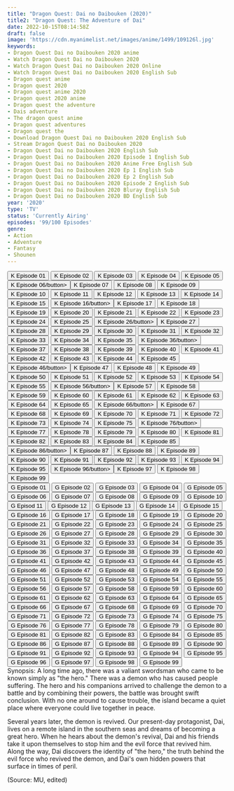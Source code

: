 ```yaml
---
title: "Dragon Quest: Dai no Daibouken (2020)"
title2: "Dragon Quest: The Adventure of Dai"
date: 2022-10-15T08:14:58Z
draft: false
image: 'https://cdn.myanimelist.net/images/anime/1499/109126l.jpg'
keywords:
- Dragon Quest Dai no Daibouken 2020 anime
- Watch Dragon Quest Dai no Daibouken 2020
- Watch Dragon Quest Dai no Daibouken 2020 Online
- Watch Dragon Quest Dai no Daibouken 2020 English Sub
- Dragon quest anime
- Dragon quest 2020
- Dragon quest anime 2020
- Dragon quest 2020 anime
- Dragon quest the adventure
- Dais adventure
- The dragon quest anime
- Dragon quest adventures
- Dragon quest the
- Download Dragon Quest Dai no Daibouken 2020 English Sub
- Stream Dragon Quest Dai no Daibouken 2020
- Dragon Quest Dai no Daibouken 2020 English Sub
- Dragon Quest Dai no Daibouken 2020 Episode 1 English Sub
- Dragon Quest Dai no Daibouken 2020 Anime Free English Sub
- Dragon Quest Dai no Daibouken 2020 Ep 1 English Sub
- Dragon Quest Dai no Daibouken 2020 Ep 2 English Sub
- Dragon Quest Dai no Daibouken 2020 Episode 2 English Sub
- Dragon Quest Dai no Daibouken 2020 Bluray English Sub
- Dragon Quest Dai no Daibouken 2020 BD English Sub
year: '2020'
type: 'TV'
status: 'Currently Airing'
episodes: '99/100 Episodes'
genre:
- Action
- Adventure
- Fantasy
- Shounen
---
```


<div class="d-g gg-10">
<div class="d-g gg-5 gtc-r ai-c">
<button onclick="window.open('?kwf=anime/DragonQuestDaiNoDaibouken/Dragon Quest - Dai No Daibouken (2020) - 01','_blank')">K Episode 01</button>
<button onclick="window.open('?kwf=anime/DragonQuestDaiNoDaibouken/Dragon Quest - Dai No Daibouken (2020) - 02','_blank')">K Episode 02</button>
<button onclick="window.open('?kwf=anime/DragonQuestDaiNoDaibouken/Dragon Quest - Dai No Daibouken (2020) - 03','_blank')">K Episode 03</button>
<button onclick="window.open('?kwf=anime/DragonQuestDaiNoDaibouken/Dragon Quest - Dai No Daibouken (2020) - 04','_blank')">K Episode 04</button>
<button onclick="window.open('?kwf=anime/DragonQuestDaiNoDaibouken/Dragon Quest - Dai No Daibouken (2020) - 05','_blank')">K Episode 05</button>
<button onclick="window.open('?kwf=anime/DragonQuestDaiNoDaibouken/Dragon Quest - Dai No Daibouken (2020) - 06','_blank')">K Episode 06/button>
<button onclick="window.open('?kwf=anime/DragonQuestDaiNoDaibouken/Dragon Quest - Dai No Daibouken (2020) - 07','_blank')">K Episode 07</button>
<button onclick="window.open('?kwf=anime/DragonQuestDaiNoDaibouken/Dragon Quest - Dai No Daibouken (2020) - 08','_blank')">K Episode 08</button>
<button onclick="window.open('?kwf=anime/DragonQuestDaiNoDaibouken/Dragon Quest - Dai No Daibouken (2020) - 09','_blank')">K Episode 09</button>
<button onclick="window.open('?kwf=anime/DragonQuestDaiNoDaibouken/Dragon Quest - Dai No Daibouken (2020) - 10','_blank')">K Episode 10</button>
<button onclick="window.open('?kwf=anime/DragonQuestDaiNoDaibouken/Dragon Quest - Dai No Daibouken (2020) - 11','_blank')">K Episode 11</button>
<button onclick="window.open('?kwf=anime/DragonQuestDaiNoDaibouken/Dragon Quest - Dai No Daibouken (2020) - 12','_blank')">K Episode 12</button>
<button onclick="window.open('?kwf=anime/DragonQuestDaiNoDaibouken/Dragon Quest - Dai No Daibouken (2020) - 13','_blank')">K Episode 13</button>
<button onclick="window.open('?kwf=anime/DragonQuestDaiNoDaibouken/Dragon Quest - Dai No Daibouken (2020) - 14','_blank')">K Episode 14</button>
<button onclick="window.open('?kwf=anime/DragonQuestDaiNoDaibouken/Dragon Quest - Dai No Daibouken (2020) - 15','_blank')">K Episode 15</button>
<button onclick="window.open('?kwf=anime/DragonQuestDaiNoDaibouken/Dragon Quest - Dai No Daibouken (2020) - 16','_blank')">K Episode 16/button>
<button onclick="window.open('?kwf=anime/DragonQuestDaiNoDaibouken/Dragon Quest - Dai No Daibouken (2020) - 17','_blank')">K Episode 17</button>
<button onclick="window.open('?kwf=anime/DragonQuestDaiNoDaibouken/Dragon Quest - Dai No Daibouken (2020) - 18','_blank')">K Episode 18</button>
<button onclick="window.open('?kwf=anime/DragonQuestDaiNoDaibouken/Dragon Quest - Dai No Daibouken (2020) - 19','_blank')">K Episode 19</button>
<button onclick="window.open('?kwf=anime/DragonQuestDaiNoDaibouken/Dragon Quest - Dai No Daibouken (2020) - 20','_blank')">K Episode 20</button>
<button onclick="window.open('?kwf=anime/DragonQuestDaiNoDaibouken/Dragon Quest - Dai No Daibouken (2020) - 21','_blank')">K Episode 21</button>
<button onclick="window.open('?kwf=anime/DragonQuestDaiNoDaibouken/Dragon Quest - Dai No Daibouken (2020) - 22','_blank')">K Episode 22</button>
<button onclick="window.open('?kwf=anime/DragonQuestDaiNoDaibouken/Dragon Quest - Dai No Daibouken (2020) - 23','_blank')">K Episode 23</button>
<button onclick="window.open('?kwf=anime/DragonQuestDaiNoDaibouken/Dragon Quest - Dai No Daibouken (2020) - 24','_blank')">K Episode 24</button>
<button onclick="window.open('?kwf=anime/DragonQuestDaiNoDaibouken/Dragon Quest - Dai No Daibouken (2020) - 25','_blank')">K Episode 25</button>
<button onclick="window.open('?kwf=anime/DragonQuestDaiNoDaibouken/Dragon Quest - Dai No Daibouken (2020) - 26','_blank')">K Episode 26/button>
<button onclick="window.open('?kwf=anime/DragonQuestDaiNoDaibouken/Dragon Quest - Dai No Daibouken (2020) - 27','_blank')">K Episode 27</button>
<button onclick="window.open('?kwf=anime/DragonQuestDaiNoDaibouken/Dragon Quest - Dai No Daibouken (2020) - 28','_blank')">K Episode 28</button>
<button onclick="window.open('?kwf=anime/DragonQuestDaiNoDaibouken/Dragon Quest - Dai No Daibouken (2020) - 29','_blank')">K Episode 29</button>
<button onclick="window.open('?kwf=anime/DragonQuestDaiNoDaibouken/Dragon Quest - Dai No Daibouken (2020) - 30','_blank')">K Episode 30</button>
<button onclick="window.open('?kwf=anime/DragonQuestDaiNoDaibouken/Dragon Quest - Dai No Daibouken (2020) - 31','_blank')">K Episode 31</button>
<button onclick="window.open('?kwf=anime/DragonQuestDaiNoDaibouken/Dragon Quest - Dai No Daibouken (2020) - 32','_blank')">K Episode 32</button>
<button onclick="window.open('?kwf=anime/DragonQuestDaiNoDaibouken/Dragon Quest - Dai No Daibouken (2020) - 33','_blank')">K Episode 33</button>
<button onclick="window.open('?kwf=anime/DragonQuestDaiNoDaibouken/Dragon Quest - Dai No Daibouken (2020) - 34','_blank')">K Episode 34</button>
<button onclick="window.open('?kwf=anime/DragonQuestDaiNoDaibouken/Dragon Quest - Dai No Daibouken (2020) - 35','_blank')">K Episode 35</button>
<button onclick="window.open('?kwf=anime/DragonQuestDaiNoDaibouken/Dragon Quest - Dai No Daibouken (2020) - 36','_blank')">K Episode 36/button>
<button onclick="window.open('?kwf=anime/DragonQuestDaiNoDaibouken/Dragon Quest - Dai No Daibouken (2020) - 37','_blank')">K Episode 37</button>
<button onclick="window.open('?kwf=anime/DragonQuestDaiNoDaibouken/Dragon Quest - Dai No Daibouken (2020) - 38','_blank')">K Episode 38</button>
<button onclick="window.open('?kwf=anime/DragonQuestDaiNoDaibouken/Dragon Quest - Dai No Daibouken (2020) - 39','_blank')">K Episode 39</button>
<button onclick="window.open('?kwf=anime/DragonQuestDaiNoDaibouken/Dragon Quest - Dai No Daibouken (2020) - 40','_blank')">K Episode 40</button>
<button onclick="window.open('?kwf=anime/DragonQuestDaiNoDaibouken/Dragon Quest - Dai No Daibouken (2020) - 41','_blank')">K Episode 41</button>
<button onclick="window.open('?kwf=anime/DragonQuestDaiNoDaibouken/Dragon Quest - Dai No Daibouken (2020) - 42','_blank')">K Episode 42</button>
<button onclick="window.open('?kwf=anime/DragonQuestDaiNoDaibouken/Dragon Quest - Dai No Daibouken (2020) - 43','_blank')">K Episode 43</button>
<button onclick="window.open('?kwf=anime/DragonQuestDaiNoDaibouken/Dragon Quest - Dai No Daibouken (2020) - 44','_blank')">K Episode 44</button>
<button onclick="window.open('?kwf=anime/DragonQuestDaiNoDaibouken/Dragon Quest - Dai No Daibouken (2020) - 45','_blank')">K Episode 45</button>
<button onclick="window.open('?kwf=anime/DragonQuestDaiNoDaibouken/Dragon Quest - Dai No Daibouken (2020) - 46','_blank')">K Episode 46/button>
<button onclick="window.open('?kwf=anime/DragonQuestDaiNoDaibouken/Dragon Quest - Dai No Daibouken (2020) - 47','_blank')">K Episode 47</button>
<button onclick="window.open('?kwf=anime/DragonQuestDaiNoDaibouken/Dragon Quest - Dai No Daibouken (2020) - 48','_blank')">K Episode 48</button>
<button onclick="window.open('?kwf=anime/DragonQuestDaiNoDaibouken/Dragon Quest - Dai No Daibouken (2020) - 49','_blank')">K Episode 49</button>
<button onclick="window.open('?kwf=anime/DragonQuestDaiNoDaibouken/Dragon Quest - Dai No Daibouken (2020) - 50','_blank')">K Episode 50</button>
<button onclick="window.open('?kwf=anime/DragonQuestDaiNoDaibouken/Dragon Quest - Dai No Daibouken (2020) - 51','_blank')">K Episode 51</button>
<button onclick="window.open('?kwf=anime/DragonQuestDaiNoDaibouken/Dragon Quest - Dai No Daibouken (2020) - 52','_blank')">K Episode 52</button>
<button onclick="window.open('?kwf=anime/DragonQuestDaiNoDaibouken/Dragon Quest - Dai No Daibouken (2020) - 53','_blank')">K Episode 53</button>
<button onclick="window.open('?kwf=anime/DragonQuestDaiNoDaibouken/Dragon Quest - Dai No Daibouken (2020) - 54','_blank')">K Episode 54</button>
<button onclick="window.open('?kwf=anime/DragonQuestDaiNoDaibouken/Dragon Quest - Dai No Daibouken (2020) - 55','_blank')">K Episode 55</button>
<button onclick="window.open('?kwf=anime/DragonQuestDaiNoDaibouken/Dragon Quest - Dai No Daibouken (2020) - 56','_blank')">K Episode 56/button>
<button onclick="window.open('?kwf=anime/DragonQuestDaiNoDaibouken/Dragon Quest - Dai No Daibouken (2020) - 57','_blank')">K Episode 57</button>
<button onclick="window.open('?kwf=anime/DragonQuestDaiNoDaibouken/Dragon Quest - Dai No Daibouken (2020) - 58','_blank')">K Episode 58</button>
<button onclick="window.open('?kwf=anime/DragonQuestDaiNoDaibouken/Dragon Quest - Dai No Daibouken (2020) - 59','_blank')">K Episode 59</button>
<button onclick="window.open('?kwf=anime/DragonQuestDaiNoDaibouken/Dragon Quest - Dai No Daibouken (2020) - 60','_blank')">K Episode 60</button>
<button onclick="window.open('?kwf=anime/DragonQuestDaiNoDaibouken/Dragon Quest - Dai No Daibouken (2020) - 61','_blank')">K Episode 61</button>
<button onclick="window.open('?kwf=anime/DragonQuestDaiNoDaibouken/Dragon Quest - Dai No Daibouken (2020) - 62','_blank')">K Episode 62</button>
<button onclick="window.open('?kwf=anime/DragonQuestDaiNoDaibouken/Dragon Quest - Dai No Daibouken (2020) - 63','_blank')">K Episode 63</button>
<button onclick="window.open('?kwf=anime/DragonQuestDaiNoDaibouken/Dragon Quest - Dai No Daibouken (2020) - 64','_blank')">K Episode 64</button>
<button onclick="window.open('?kwf=anime/DragonQuestDaiNoDaibouken/Dragon Quest - Dai No Daibouken (2020) - 65','_blank')">K Episode 65</button>
<button onclick="window.open('?kwf=anime/DragonQuestDaiNoDaibouken/Dragon Quest - Dai No Daibouken (2020) - 66','_blank')">K Episode 66/button>
<button onclick="window.open('?kwf=anime/DragonQuestDaiNoDaibouken/Dragon Quest - Dai No Daibouken (2020) - 67','_blank')">K Episode 67</button>
<button onclick="window.open('?kwf=anime/DragonQuestDaiNoDaibouken/Dragon Quest - Dai No Daibouken (2020) - 68','_blank')">K Episode 68</button>
<button onclick="window.open('?kwf=anime/DragonQuestDaiNoDaibouken/Dragon Quest - Dai No Daibouken (2020) - 69','_blank')">K Episode 69</button>
<button onclick="window.open('?kwf=anime/DragonQuestDaiNoDaibouken/Dragon Quest - Dai No Daibouken (2020) - 70','_blank')">K Episode 70</button>
<button onclick="window.open('?kwf=anime/DragonQuestDaiNoDaibouken/Dragon Quest - Dai No Daibouken (2020) - 71','_blank')">K Episode 71</button>
<button onclick="window.open('?kwf=anime/DragonQuestDaiNoDaibouken/Dragon Quest - Dai No Daibouken (2020) - 72','_blank')">K Episode 72</button>
<button onclick="window.open('?kwf=anime/DragonQuestDaiNoDaibouken/Dragon Quest - Dai No Daibouken (2020) - 73','_blank')">K Episode 73</button>
<button onclick="window.open('?kwf=anime/DragonQuestDaiNoDaibouken/Dragon Quest - Dai No Daibouken (2020) - 74','_blank')">K Episode 74</button>
<button onclick="window.open('?kwf=anime/DragonQuestDaiNoDaibouken/Dragon Quest - Dai No Daibouken (2020) - 75','_blank')">K Episode 75</button>
<button onclick="window.open('?kwf=anime/DragonQuestDaiNoDaibouken/Dragon Quest - Dai No Daibouken (2020) - 76','_blank')">K Episode 76/button>
<button onclick="window.open('?kwf=anime/DragonQuestDaiNoDaibouken/Dragon Quest - Dai No Daibouken (2020) - 77','_blank')">K Episode 77</button>
<button onclick="window.open('?kwf=anime/DragonQuestDaiNoDaibouken/Dragon Quest - Dai No Daibouken (2020) - 78','_blank')">K Episode 78</button>
<button onclick="window.open('?kwf=anime/DragonQuestDaiNoDaibouken/Dragon Quest - Dai No Daibouken (2020) - 79','_blank')">K Episode 79</button>
<button onclick="window.open('?kwf=anime/DragonQuestDaiNoDaibouken/Dragon Quest - Dai No Daibouken (2020) - 80','_blank')">K Episode 80</button>
<button onclick="window.open('?kwf=anime/DragonQuestDaiNoDaibouken/Dragon Quest - Dai No Daibouken (2020) - 81','_blank')">K Episode 81</button>
<button onclick="window.open('?kwf=anime/DragonQuestDaiNoDaibouken/Dragon Quest - Dai No Daibouken (2020) - 82','_blank')">K Episode 82</button>
<button onclick="window.open('?kwf=anime/DragonQuestDaiNoDaibouken/Dragon Quest - Dai No Daibouken (2020) - 83','_blank')">K Episode 83</button>
<button onclick="window.open('?kwf=anime/DragonQuestDaiNoDaibouken/Dragon Quest - Dai No Daibouken (2020) - 84','_blank')">K Episode 84</button>
<button onclick="window.open('?kwf=anime/DragonQuestDaiNoDaibouken/Dragon Quest - Dai No Daibouken (2020) - 85','_blank')">K Episode 85</button>
<button onclick="window.open('?kwf=anime/DragonQuestDaiNoDaibouken/Dragon Quest - Dai No Daibouken (2020) - 86','_blank')">K Episode 86/button>
<button onclick="window.open('?kwf=anime/DragonQuestDaiNoDaibouken/Dragon Quest - Dai No Daibouken (2020) - 87','_blank')">K Episode 87</button>
<button onclick="window.open('?kwf=anime/DragonQuestDaiNoDaibouken/Dragon Quest - Dai No Daibouken (2020) - 88','_blank')">K Episode 88</button>
<button onclick="window.open('?kwf=anime/DragonQuestDaiNoDaibouken/Dragon Quest - Dai No Daibouken (2020) - 89','_blank')">K Episode 89</button>
<button onclick="window.open('?kwf=anime/DragonQuestDaiNoDaibouken/Dragon Quest - Dai No Daibouken (2020) - 90','_blank')">K Episode 90</button>
<button onclick="window.open('?kwf=anime/DragonQuestDaiNoDaibouken/Dragon Quest - Dai No Daibouken (2020) - 91','_blank')">K Episode 91</button>
<button onclick="window.open('?kwf=anime/DragonQuestDaiNoDaibouken/Dragon Quest - Dai No Daibouken (2020) - 92','_blank')">K Episode 92</button>
<button onclick="window.open('?kwf=anime/DragonQuestDaiNoDaibouken/Dragon Quest - Dai No Daibouken (2020) - 93','_blank')">K Episode 93</button>
<button onclick="window.open('?kwf=anime/DragonQuestDaiNoDaibouken/Dragon Quest - Dai No Daibouken (2020) - 94','_blank')">K Episode 94</button>
<button onclick="window.open('?kwf=anime/DragonQuestDaiNoDaibouken/Dragon Quest - Dai No Daibouken (2020) - 95','_blank')">K Episode 95</button>
<button onclick="window.open('?kwf=anime/DragonQuestDaiNoDaibouken/Dragon Quest - Dai No Daibouken (2020) - 96','_blank')">K Episode 96/button>
<button onclick="window.open('?kwf=anime/DragonQuestDaiNoDaibouken/Dragon Quest - Dai No Daibouken (2020) - 97','_blank')">K Episode 97</button>
<button onclick="window.open('?kwf=anime/DragonQuestDaiNoDaibouken/Dragon Quest - Dai No Daibouken (2020) - 98','_blank')">K Episode 98</button>
<button onclick="window.open('?kwf=anime/DragonQuestDaiNoDaibouken/Dragon Quest - Dai No Daibouken (2020) - 99','_blank')">K Episode 99</button>
</div>
<div class="d-g gg-5 gtc-r ai-c">
<button onclick="window.open('?gog=dragon-quest-dai-no-daibouken-2020-episode-1','_blank')">G Episode 01</button>
<button onclick="window.open('?gog=dragon-quest-dai-no-daibouken-2020-episode-2','_blank')">G Episode 02</button>
<button onclick="window.open('?gog=dragon-quest-dai-no-daibouken-2020-episode-3','_blank')">G Episode 03</button>
<button onclick="window.open('?gog=dragon-quest-dai-no-daibouken-2020-episode-4','_blank')">G Episode 04</button>
<button onclick="window.open('?gog=dragon-quest-dai-no-daibouken-2020-episode-5','_blank')">G Episode 05</button>
<button onclick="window.open('?gog=dragon-quest-dai-no-daibouken-2020-episode-6','_blank')">G Episode 06</button>
<button onclick="window.open('?gog=dragon-quest-dai-no-daibouken-2020-episode-7','_blank')">G Episode 07</button>
<button onclick="window.open('?gog=dragon-quest-dai-no-daibouken-2020-episode-8','_blank')">G Episode 08</button>
<button onclick="window.open('?gog=dragon-quest-dai-no-daibouken-2020-episode-9','_blank')">G Episode 09</button>
<button onclick="window.open('?gog=dragon-quest-dai-no-daibouken-2020-episode-10','_blank')">G Episode 10</button>
<button onclick="window.open('?gog=dragon-quest-dai-no-daibouken-2020-episode-11','_blank')">G Episod 11</button>
<button onclick="window.open('?gog=dragon-quest-dai-no-daibouken-2020-episode-12','_blank')">G Episode 12</button>
<button onclick="window.open('?gog=dragon-quest-dai-no-daibouken-2020-episode-13','_blank')">G Episode 13</button>
<button onclick="window.open('?gog=dragon-quest-dai-no-daibouken-2020-episode-14','_blank')">G Episode 14</button>
<button onclick="window.open('?gog=dragon-quest-dai-no-daibouken-2020-episode-15','_blank')">G Episode 15</button>
<button onclick="window.open('?gog=dragon-quest-dai-no-daibouken-2020-episode-16','_blank')">G Episode 16</button>
<button onclick="window.open('?gog=dragon-quest-dai-no-daibouken-2020-episode-17','_blank')">G Episode 17</button>
<button onclick="window.open('?gog=dragon-quest-dai-no-daibouken-2020-episode-18','_blank')">G Episode 18</button>
<button onclick="window.open('?gog=dragon-quest-dai-no-daibouken-2020-episode-19','_blank')">G Episode 19</button>
<button onclick="window.open('?gog=dragon-quest-dai-no-daibouken-2020-episode-20','_blank')">G Episode 20</button>
<button onclick="window.open('?gog=dragon-quest-dai-no-daibouken-2020-episode-21','_blank')">G Episode 21</button>
<button onclick="window.open('?gog=dragon-quest-dai-no-daibouken-2020-episode-22','_blank')">G Episode 22</button>
<button onclick="window.open('?gog=dragon-quest-dai-no-daibouken-2020-episode-23','_blank')">G Episode 23</button>
<button onclick="window.open('?gog=dragon-quest-dai-no-daibouken-2020-episode-24','_blank')">G Episode 24</button>
<button onclick="window.open('?gog=dragon-quest-dai-no-daibouken-2020-episode-25','_blank')">G Episode 25</button>
<button onclick="window.open('?gog=dragon-quest-dai-no-daibouken-2020-episode-26','_blank')">G Episode 26</button>
<button onclick="window.open('?gog=dragon-quest-dai-no-daibouken-2020-episode-27','_blank')">G Episode 27</button>
<button onclick="window.open('?gog=dragon-quest-dai-no-daibouken-2020-episode-28','_blank')">G Episode 28</button>
<button onclick="window.open('?gog=dragon-quest-dai-no-daibouken-2020-episode-29','_blank')">G Episode 29</button>
<button onclick="window.open('?gog=dragon-quest-dai-no-daibouken-2020-episode-30','_blank')">G Episode 30</button>
<button onclick="window.open('?gog=dragon-quest-dai-no-daibouken-2020-episode-31','_blank')">G Episode 31</button>
<button onclick="window.open('?gog=dragon-quest-dai-no-daibouken-2020-episode-32','_blank')">G Episode 32</button>
<button onclick="window.open('?gog=dragon-quest-dai-no-daibouken-2020-episode-33','_blank')">G Episode 33</button>
<button onclick="window.open('?gog=dragon-quest-dai-no-daibouken-2020-episode-34','_blank')">G Episode 34</button>
<button onclick="window.open('?gog=dragon-quest-dai-no-daibouken-2020-episode-35','_blank')">G Episode 35</button>
<button onclick="window.open('?gog=dragon-quest-dai-no-daibouken-2020-episode-36','_blank')">G Episode 36</button>
<button onclick="window.open('?gog=dragon-quest-dai-no-daibouken-2020-episode-37','_blank')">G Episode 37</button>
<button onclick="window.open('?gog=dragon-quest-dai-no-daibouken-2020-episode-38','_blank')">G Episode 38</button>
<button onclick="window.open('?gog=dragon-quest-dai-no-daibouken-2020-episode-39','_blank')">G Episode 39</button>
<button onclick="window.open('?gog=dragon-quest-dai-no-daibouken-2020-episode-40','_blank')">G Episode 40</button>
<button onclick="window.open('?gog=dragon-quest-dai-no-daibouken-2020-episode-41','_blank')">G Episode 41</button>
<button onclick="window.open('?gog=dragon-quest-dai-no-daibouken-2020-episode-42','_blank')">G Episode 42</button>
<button onclick="window.open('?gog=dragon-quest-dai-no-daibouken-2020-episode-43','_blank')">G Episode 43</button>
<button onclick="window.open('?gog=dragon-quest-dai-no-daibouken-2020-episode-44','_blank')">G Episode 44</button>
<button onclick="window.open('?gog=dragon-quest-dai-no-daibouken-2020-episode-45','_blank')">G Episode 45</button>
<button onclick="window.open('?gog=dragon-quest-dai-no-daibouken-2020-episode-46','_blank')">G Episode 46</button>
<button onclick="window.open('?gog=dragon-quest-dai-no-daibouken-2020-episode-47','_blank')">G Episode 47</button>
<button onclick="window.open('?gog=dragon-quest-dai-no-daibouken-2020-episode-48','_blank')">G Episode 48</button>
<button onclick="window.open('?gog=dragon-quest-dai-no-daibouken-2020-episode-49','_blank')">G Episode 49</button>
<button onclick="window.open('?gog=dragon-quest-dai-no-daibouken-2020-episode-50','_blank')">G Episode 50</button>
<button onclick="window.open('?gog=dragon-quest-dai-no-daibouken-2020-episode-51','_blank')">G Episode 51</button>
<button onclick="window.open('?gog=dragon-quest-dai-no-daibouken-2020-episode-52','_blank')">G Episode 52</button>
<button onclick="window.open('?gog=dragon-quest-dai-no-daibouken-2020-episode-53','_blank')">G Episode 53</button>
<button onclick="window.open('?gog=dragon-quest-dai-no-daibouken-2020-episode-54','_blank')">G Episode 54</button>
<button onclick="window.open('?gog=dragon-quest-dai-no-daibouken-2020-episode-55','_blank')">G Episode 55</button>
<button onclick="window.open('?gog=dragon-quest-dai-no-daibouken-2020-episode-56','_blank')">G Episode 56</button>
<button onclick="window.open('?gog=dragon-quest-dai-no-daibouken-2020-episode-57','_blank')">G Episode 57</button>
<button onclick="window.open('?gog=dragon-quest-dai-no-daibouken-2020-episode-58','_blank')">G Episode 58</button>
<button onclick="window.open('?gog=dragon-quest-dai-no-daibouken-2020-episode-59','_blank')">G Episode 59</button>
<button onclick="window.open('?gog=dragon-quest-dai-no-daibouken-2020-episode-60','_blank')">G Episode 60</button>
<button onclick="window.open('?gog=dragon-quest-dai-no-daibouken-2020-episode-61','_blank')">G Episode 61</button>
<button onclick="window.open('?gog=dragon-quest-dai-no-daibouken-2020-episode-62','_blank')">G Episode 62</button>
<button onclick="window.open('?gog=dragon-quest-dai-no-daibouken-2020-episode-63','_blank')">G Episode 63</button>
<button onclick="window.open('?gog=dragon-quest-dai-no-daibouken-2020-episode-64','_blank')">G Episode 64</button>
<button onclick="window.open('?gog=dragon-quest-dai-no-daibouken-2020-episode-65','_blank')">G Episode 65</button>
<button onclick="window.open('?gog=dragon-quest-dai-no-daibouken-2020-episode-66','_blank')">G Episode 66</button>
<button onclick="window.open('?gog=dragon-quest-dai-no-daibouken-2020-episode-67','_blank')">G Episode 67</button>
<button onclick="window.open('?gog=dragon-quest-dai-no-daibouken-2020-episode-68','_blank')">G Episode 68</button>
<button onclick="window.open('?gog=dragon-quest-dai-no-daibouken-2020-episode-69','_blank')">G Episode 69</button>
<button onclick="window.open('?gog=dragon-quest-dai-no-daibouken-2020-episode-70','_blank')">G Episode 70</button>
<button onclick="window.open('?gog=dragon-quest-dai-no-daibouken-2020-episode-71','_blank')">G Episode 71</button>
<button onclick="window.open('?gog=dragon-quest-dai-no-daibouken-2020-episode-72','_blank')">G Episode 72</button>
<button onclick="window.open('?gog=dragon-quest-dai-no-daibouken-2020-episode-73','_blank')">G Episode 73</button>
<button onclick="window.open('?gog=dragon-quest-dai-no-daibouken-2020-episode-74','_blank')">G Episode 74</button>
<button onclick="window.open('?gog=dragon-quest-dai-no-daibouken-2020-episode-75','_blank')">G Episode 75</button>
<button onclick="window.open('?gog=dragon-quest-dai-no-daibouken-2020-episode-76','_blank')">G Episode 76</button>
<button onclick="window.open('?gog=dragon-quest-dai-no-daibouken-2020-episode-77','_blank')">G Episode 77</button>
<button onclick="window.open('?gog=dragon-quest-dai-no-daibouken-2020-episode-78','_blank')">G Episode 78</button>
<button onclick="window.open('?gog=dragon-quest-dai-no-daibouken-2020-episode-79','_blank')">G Episode 79</button>
<button onclick="window.open('?gog=dragon-quest-dai-no-daibouken-2020-episode-80','_blank')">G Episode 80</button>
<button onclick="window.open('?gog=dragon-quest-dai-no-daibouken-2020-episode-81','_blank')">G Episode 81</button>
<button onclick="window.open('?gog=dragon-quest-dai-no-daibouken-2020-episode-82','_blank')">G Episode 82</button>
<button onclick="window.open('?gog=dragon-quest-dai-no-daibouken-2020-episode-83','_blank')">G Episode 83</button>
<button onclick="window.open('?gog=dragon-quest-dai-no-daibouken-2020-episode-84','_blank')">G Episode 84</button>
<button onclick="window.open('?gog=dragon-quest-dai-no-daibouken-2020-episode-85','_blank')">G Episode 85</button>
<button onclick="window.open('?gog=dragon-quest-dai-no-daibouken-2020-episode-86','_blank')">G Episode 86</button>
<button onclick="window.open('?gog=dragon-quest-dai-no-daibouken-2020-episode-87','_blank')">G Episode 87</button>
<button onclick="window.open('?gog=dragon-quest-dai-no-daibouken-2020-episode-88','_blank')">G Episode 88</button>
<button onclick="window.open('?gog=dragon-quest-dai-no-daibouken-2020-episode-89','_blank')">G Episode 89</button>
<button onclick="window.open('?gog=dragon-quest-dai-no-daibouken-2020-episode-90','_blank')">G Episode 90</button>
<button onclick="window.open('?gog=dragon-quest-dai-no-daibouken-2020-episode-91','_blank')">G Episode 91</button>
<button onclick="window.open('?gog=dragon-quest-dai-no-daibouken-2020-episode-92','_blank')">G Episode 92</button>
<button onclick="window.open('?gog=dragon-quest-dai-no-daibouken-2020-episode-93','_blank')">G Episode 93</button>
<button onclick="window.open('?gog=dragon-quest-dai-no-daibouken-2020-episode-94','_blank')">G Episode 94</button>
<button onclick="window.open('?gog=dragon-quest-dai-no-daibouken-2020-episode-95','_blank')">G Episode 95</button>
<button onclick="window.open('?gog=dragon-quest-dai-no-daibouken-2020-episode-96','_blank')">G Episode 96</button>
<button onclick="window.open('?gog=dragon-quest-dai-no-daibouken-2020-episode-97','_blank')">G Episode 97</button>
<button onclick="window.open('?gog=dragon-quest-dai-no-daibouken-2020-episode-98','_blank')">G Episode 98</button>
<button onclick="window.open('?gog=dragon-quest-dai-no-daibouken-2020-episode-99','_blank')">G Episode 99</button>
</div>
</div>
<div class="bc-1 p-5 d-g gg-5">Synopsis: A long time ago, there was a valiant swordsman who came to be known simply as "the hero." There was a demon who has caused people suffering. The hero and his companions arrived to challenge the demon to a battle and by combining their powers, the battle was brought swift conclusion. With no one around to cause trouble, the island became a quiet place where everyone could live together in peace.

Several years later, the demon is revived. Our present-day protagonist, Dai, lives on a remote island in the southern seas and dreams of becoming a great hero. When he hears about the demon's revival, Dai and his friends take it upon themselves to stop him and the evil force that revived him. Along the way, Dai discovers the identity of "the hero," the truth behind the evil force who revived the demon, and Dai's own hidden powers that surface in times of peril.

(Source: MU, edited)
</div>